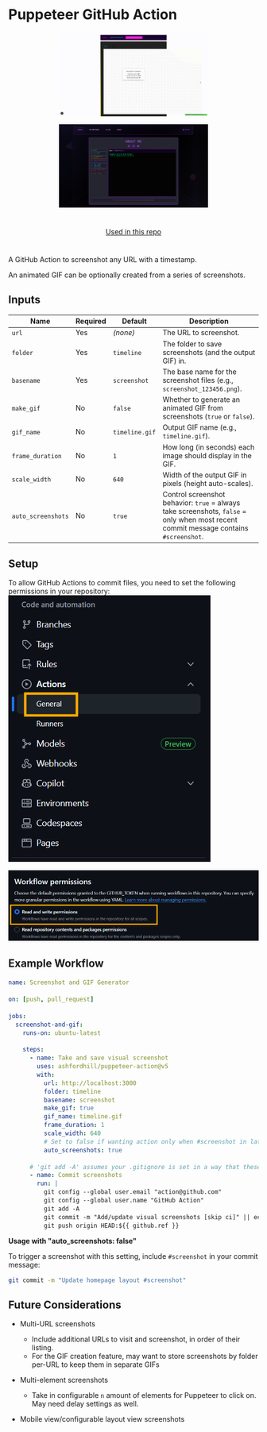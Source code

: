 # Puppeteer GitHub Action

<div align="center" style="display:flex;justify-content:center;gap:16px;flex-wrap:wrap;">
  <img src="doc/timeline.gif" alt="EXAMPLE_GIF" width="300" style="margin:0 8px;" />
  <img src="doc/screenshot-latest.png" alt="EXAMPLE_PNG" width="300" style="margin:0 8px;" />
</div>

#

<div align ="center"><a href="https://github.com/ashfordhill/ashhill.dev/blob/main/.github/workflows/puppeteer.yml">Used in this repo</a></div>

#


A GitHub Action to screenshot any URL with a timestamp.

An animated GIF can be optionally created from a series of screenshots.

## Inputs

| Name             | Required | Default        | Description                                                                |
| ---------------- | -------- | -------------- | -------------------------------------------------------------------------- |
| `url`            | Yes      | *(none)*       | The URL to screenshot.                                                     |
| `folder`         | Yes      | `timeline`     | The folder to save screenshots (and the output GIF) in.                    |
| `basename`       | Yes      | `screenshot`   | The base name for the screenshot files (e.g., `screenshot_123456.png`).    |
| `make_gif`       | No       | `false`        | Whether to generate an animated GIF from screenshots (`true` or `false`).  |
| `gif_name`       | No       | `timeline.gif` | Output GIF name (e.g., `timeline.gif`).                                    |
| `frame_duration` | No       | `1`            | How long (in seconds) each image should display in the GIF.                |
| `scale_width`    | No       | `640`          | Width of the output GIF in pixels (height auto-scales).                    |
| `auto_screenshots` | No     | `true`         | Control screenshot behavior: `true` = always take screenshots, `false` = only when most recent commit message contains `#screenshot`. |

## Setup

To allow GitHub Actions to commit files, you need to set the following permissions in your repository:
![](doc/repository-settings.png)

![](doc/read-write-settings.png)

## Example Workflow

``` yaml
name: Screenshot and GIF Generator

on: [push, pull_request]

jobs:
  screenshot-and-gif:
    runs-on: ubuntu-latest
    
    steps:
      - name: Take and save visual screenshot
        uses: ashfordhill/puppeteer-action@v5
        with:
          url: http://localhost:3000
          folder: timeline
          basename: screenshot
          make_gif: true
          gif_name: timeline.gif
          frame_duration: 1
          scale_width: 640
          # Set to false if wanting action only when #screenshot in latest commit
          auto_screenshots: true  

      # 'git add -A' assumes your .gitignore is set in a way that these are the only unstaged changes. Otherwise specify the folder name used above, for 'git add'.
      - name: Commit screenshots
        run: |
          git config --global user.email "action@github.com"
          git config --global user.name "GitHub Action"
          git add -A
          git commit -m "Add/update visual screenshots [skip ci]" || echo "No changes to commit"
          git push origin HEAD:${{ github.ref }}
```

**Usage with "auto_screenshots: false"**

To trigger a screenshot with this setting, include `#screenshot` in your commit message:
```bash
git commit -m "Update homepage layout #screenshot"
```

## Future Considerations

- Multi-URL screenshots
  - Include additional URLs to visit and screenshot, in order of their listing. 
  - For the GIF creation feature, may want to store screenshots by folder per-URL to keep them in separate GIFs

- Multi-element screenshots
  - Take in configurable `n` amount of elements for Puppeteer to click on. May need delay settings as well.

- Mobile view/configurable layout view screenshots 
